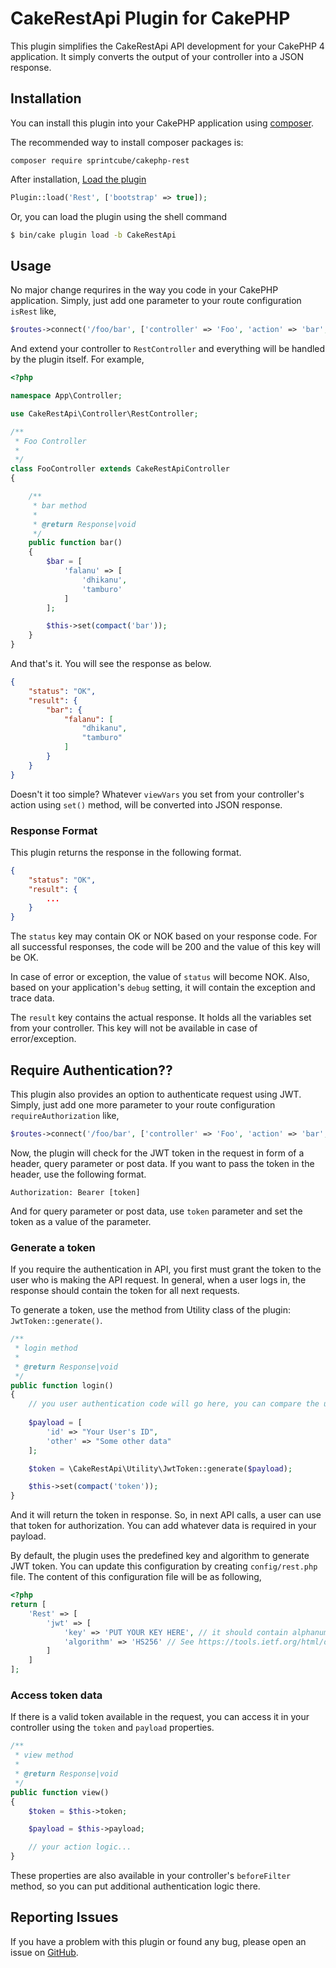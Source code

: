 # CakeRestApi Plugin for CakePHP


This plugin simplifies the CakeRestApi API development for your CakePHP 4 application. It simply converts the output of your controller into a JSON response.

## Installation

You can install this plugin into your CakePHP application using [composer](http://getcomposer.org).

The recommended way to install composer packages is:

```
composer require sprintcube/cakephp-rest
```

After installation, [Load the plugin](http://book.cakephp.org/3.0/en/plugins.html#loading-a-plugin)

```php
Plugin::load('Rest', ['bootstrap' => true]);
```

Or, you can load the plugin using the shell command

```sh
$ bin/cake plugin load -b CakeRestApi
```

## Usage

No major change requrires in the way you code in your CakePHP application. Simply, just add one parameter to your route configuration `isRest` like,

```php
$routes->connect('/foo/bar', ['controller' => 'Foo', 'action' => 'bar', 'isRest' => true]);
```

And extend your controller to `RestController` and everything will be handled by the plugin itself. For example,

```php
<?php

namespace App\Controller;

use CakeRestApi\Controller\RestController;

/**
 * Foo Controller
 *
 */
class FooController extends CakeRestApiController
{

    /**
     * bar method
     *
     * @return Response|void
     */
    public function bar()
    {
        $bar = [
            'falanu' => [
                'dhikanu',
                'tamburo'
            ]
        ];

        $this->set(compact('bar'));
    }
}

```

And that's it. You will see the response as below.

```json
{
    "status": "OK",
    "result": {
        "bar": {
            "falanu": [
                "dhikanu",
                "tamburo"
            ]
        }
    }
}
```

Doesn't it too simple? Whatever `viewVars` you set from your controller's action using `set()` method, will be converted into JSON response.

### Response Format
This plugin returns the response in the following format.

```json
{
    "status": "OK",
    "result": {
        ...
    }
}
```
The `status` key may contain OK or NOK based on your response code. For all successful responses, the code will be 200 and the value of this key will be OK. 

In case of error or exception, the value of `status` will become NOK. Also, based on your application's `debug` setting, it will contain the exception and trace data.

The `result` key contains the actual response. It holds all the variables set from your controller. This key will not be available in case of error/exception.

## Require Authentication??
This plugin also provides an option to authenticate request using JWT. Simply, just add one more parameter to your route configuration `requireAuthorization` like,

```php
$routes->connect('/foo/bar', ['controller' => 'Foo', 'action' => 'bar', 'isRest' => true, 'requireAuthorization' => true]);
```

Now, the plugin will check for the JWT token in the request in form of a header, query parameter or post data. If you want to pass the token in the header, use the following format.

```
Authorization: Bearer [token]
```

And for query parameter or post data, use `token` parameter and set the token as a value of the parameter.

### Generate a token
If you require the authentication in API, you first must grant the token to the user who is making the API request. In general, when a user logs in, the response should contain the token for all next requests.

To generate a token, use the method from Utility class of the plugin: `JwtToken::generate()`.

```php
/**
 * login method
 *
 * @return Response|void
 */
public function login()
{
    // you user authentication code will go here, you can compare the user with the database or whatever
    
    $payload = [
        'id' => "Your User's ID",
        'other' => "Some other data"
    ];

    $token = \CakeRestApi\Utility\JwtToken::generate($payload);

    $this->set(compact('token'));
}
```

And it will return the token in response. So, in next API calls, a user can use that token for authorization. You can add whatever data is required in your payload.

By default, the plugin uses the predefined key and algorithm to generate JWT token. You can update this configuration by creating `config/rest.php` file. The content of this configuration file will be as following,

```php
<?php
return [
    'Rest' => [
        'jwt' => [
            'key' => 'PUT YOUR KEY HERE', // it should contain alphanumeric string with symbols
            'algorithm' => 'HS256' // See https://tools.ietf.org/html/draft-ietf-jose-json-web-algorithms-40
        ]
    ]
];
```

### Access token data
If there is a valid token available in the request, you can access it in your controller using the `token` and `payload` properties.

```php
/**
 * view method
 *
 * @return Response|void
 */
public function view()
{
    $token = $this->token;

    $payload = $this->payload;

    // your action logic...
}
```
These properties are also available in your controller's `beforeFilter` method, so you can put additional authentication logic there.

## Reporting Issues
If you have a problem with this plugin or found any bug, please open an issue on [GitHub](https://github.com/sprintcube/cakephp-rest/issues).
